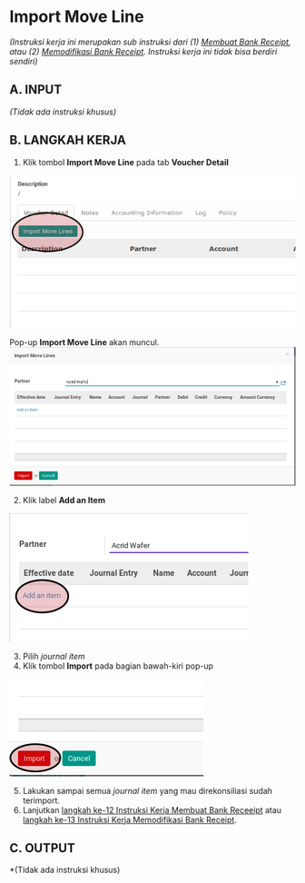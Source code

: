 # Import Move Line

*(Instruksi kerja ini merupakan sub instruksi dari (1) [Membuat Bank Receipt](./membuat.md), atau (2) [Memodifikasi Bank Receipt](./memodifikasi.md). Instruksi kerja ini tidak bisa berdiri sendiri)*

## A. INPUT

*(Tidak ada instruksi khusus)*

## B. LANGKAH KERJA

1. Klik tombol **Import Move Line** pada tab **Voucher Detail**

![](../../img/bank-receipt/tombol-import-move-line.png)

Pop-up **Import Move Line** akan muncul.
![](../../img/bank-receipt/pop-up-import-move-line.png)

2. Klik label **Add an Item**

![](../../img/bank-receipt/pop-up-import-move-line-add-item.png)

3. Pilih *journal item*
4. Klik tombol **Import** pada bagian bawah-kiri pop-up

![](../../img/bank-receipt/pop-up-import-move-line-tombol-import.png)

5. Lakukan sampai semua *journal item* yang mau direkonsiliasi sudah terimport.
6. Lanjutkan [langkah ke-12 Instruksi Kerja Membuat Bank Receeipt](./membuat.md#l12) atau [langkah ke-13 Instruksi Kerja Memodifikasi Bank Receipt](./memodifikasi.md#l13). 

## C. OUTPUT

*(Tidak ada instruksi khusus)
